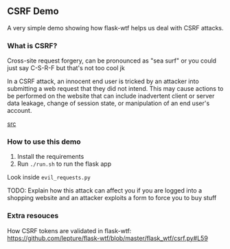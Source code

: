 ## CSRF Demo 

A very simple demo showing how flask-wtf helps us deal with CSRF attacks. 

### What is CSRF?

Cross-site request forgery, can be pronounced as "sea surf" or you could just say C-S-R-F but that's not too cool jk

In a CSRF attack, an innocent end user is tricked by an attacker into submitting a web request that they did not intend. This may cause actions to be performed on the website that can include inadvertent client or server data leakage, change of session state, or manipulation of an end user's account. 

[src](https://en.wikipedia.org/wiki/Cross-site_request_forgery)

### How to use this demo

1. Install the requirements
2. Run `./run.sh` to run the flask app

Look inside `evil_requests.py`

TODO: Explain how this attack can affect you if you are logged into a shopping website and an attacker exploits a form to force you to buy stuff

### Extra resouces

How CSRF tokens are validated in flask-wtf: https://github.com/lepture/flask-wtf/blob/master/flask_wtf/csrf.py#L59
